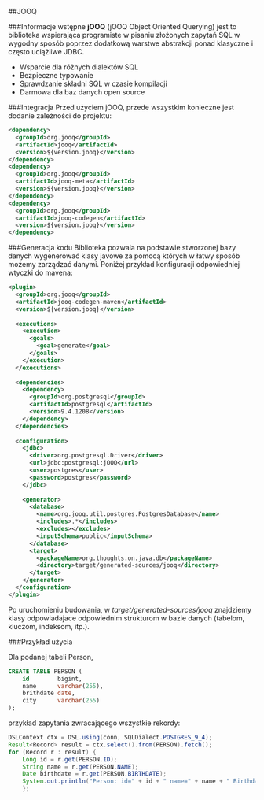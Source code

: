 ##JOOQ


###Informacje wstępne
**jOOQ** (jOOQ Object Oriented Querying) jest to biblioteka wspierająca programiste w pisaniu złożonych zapytań SQL w wygodny sposób poprzez dodatkową warstwe abstrakcji ponad klasyczne i często uciążliwe JDBC.
* Wsparcie dla różnych dialektów SQL
* Bezpieczne typowanie
* Sprawdzanie składni SQL w czasie kompilacji 
* Darmowa dla baz danych open source 

###Integracja
Przed użyciem jOOQ, przede wszystkim konieczne jest dodanie zależności do projektu:

```xml
<dependency>
  <groupId>org.jooq</groupId>
  <artifactId>jooq</artifactId>
  <version>${version.jooq}</version>
</dependency>
<dependency>
  <groupId>org.jooq</groupId>
  <artifactId>jooq-meta</artifactId>
  <version>${version.jooq}</version>
</dependency>
<dependency>
  <groupId>org.jooq</groupId>
  <artifactId>jooq-codegen</artifactId>
  <version>${version.jooq}</version>
</dependency>
```
###Generacja kodu
Biblioteka pozwala na podstawie stworzonej bazy danych wygenerować klasy javowe za pomocą których w łatwy sposób możemy zarządzać danymi. Poniżej przykład konfiguracji odpowiedniej wtyczki do mavena:

```xml
<plugin>
  <groupId>org.jooq</groupId>
  <artifactId>jooq-codegen-maven</artifactId>
  <version>${version.jooq}</version>
  
  <executions>
    <execution>
      <goals>
        <goal>generate</goal>
      </goals>
    </execution>
  </executions>
  
  <dependencies>
    <dependency>
      <groupId>org.postgresql</groupId>
      <artifactId>postgresql</artifactId>
      <version>9.4.1208</version>
    </dependency>
  </dependencies>
  
  <configuration>
    <jdbc>
      <driver>org.postgresql.Driver</driver>
      <url>jdbc:postgresql:jOOQ</url>
      <user>postgres</user>
      <password>postgres</password>
    </jdbc>
 
    <generator>
      <database>
        <name>org.jooq.util.postgres.PostgresDatabase</name>
        <includes>.*</includes>
        <excludes></excludes>
        <inputSchema>public</inputSchema>
      </database>
      <target>
        <packageName>org.thoughts.on.java.db</packageName>
        <directory>target/generated-sources/jooq</directory>
      </target>
    </generator>
  </configuration>
</plugin>
```

Po uruchomieniu budowania, w _target/generated-sources/jooq_ znajdziemy klasy odpowiadajace odpowiednim strukturom w bazie danych (tabelom, kluczom, indeksom, itp.).

###Przykład użycia

Dla podanej tabeli Person,
```sql
CREATE TABLE PERSON (
    id        bigint,
    name      varchar(255),
    brithdate date,
    city      varchar(255)           
);
```
przykład zapytania zwracającego wszystkie rekordy:

```java
DSLContext ctx = DSL.using(conn, SQLDialect.POSTGRES_9_4);
Result<Record> result = ctx.select().from(PERSON).fetch();
for (Record r : result) {
    Long id = r.get(PERSON.ID);
    String name = r.get(PERSON.NAME);
    Date birthdate = r.get(PERSON.BIRTHDATE);
    System.out.println("Person: id=" + id + " name=" + name + " Birthdate=" + birthdate)
    };
```



